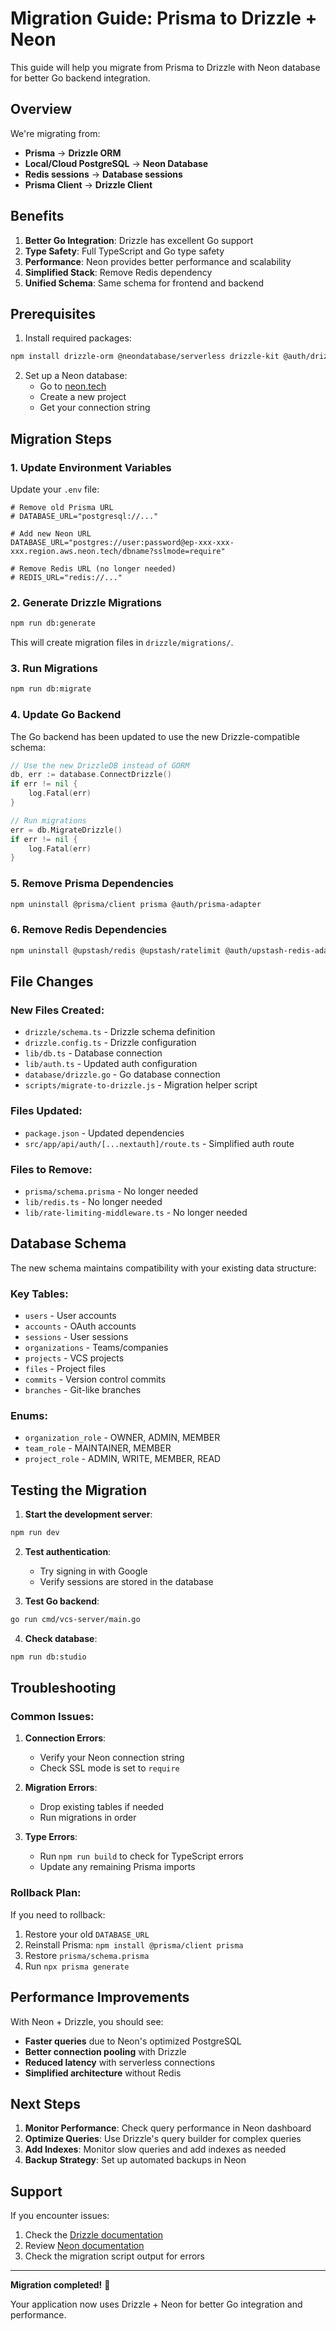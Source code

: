 # Migration Guide: Prisma to Drizzle + Neon

This guide will help you migrate from Prisma to Drizzle with Neon database for better Go backend integration.

## Overview

We're migrating from:
- **Prisma** → **Drizzle ORM**
- **Local/Cloud PostgreSQL** → **Neon Database**
- **Redis sessions** → **Database sessions**
- **Prisma Client** → **Drizzle Client**

## Benefits

1. **Better Go Integration**: Drizzle has excellent Go support
2. **Type Safety**: Full TypeScript and Go type safety
3. **Performance**: Neon provides better performance and scalability
4. **Simplified Stack**: Remove Redis dependency
5. **Unified Schema**: Same schema for frontend and backend

## Prerequisites

1. Install required packages:
```bash
npm install drizzle-orm @neondatabase/serverless drizzle-kit @auth/drizzle-adapter
```

2. Set up a Neon database:
   - Go to [neon.tech](https://neon.tech)
   - Create a new project
   - Get your connection string

## Migration Steps

### 1. Update Environment Variables

Update your `.env` file:
```env
# Remove old Prisma URL
# DATABASE_URL="postgresql://..."

# Add new Neon URL
DATABASE_URL="postgres://user:password@ep-xxx-xxx-xxx.region.aws.neon.tech/dbname?sslmode=require"

# Remove Redis URL (no longer needed)
# REDIS_URL="redis://..."
```

### 2. Generate Drizzle Migrations

```bash
npm run db:generate
```

This will create migration files in `drizzle/migrations/`.

### 3. Run Migrations

```bash
npm run db:migrate
```

### 4. Update Go Backend

The Go backend has been updated to use the new Drizzle-compatible schema:

```go
// Use the new DrizzleDB instead of GORM
db, err := database.ConnectDrizzle()
if err != nil {
    log.Fatal(err)
}

// Run migrations
err = db.MigrateDrizzle()
if err != nil {
    log.Fatal(err)
}
```

### 5. Remove Prisma Dependencies

```bash
npm uninstall @prisma/client prisma @auth/prisma-adapter
```

### 6. Remove Redis Dependencies

```bash
npm uninstall @upstash/redis @upstash/ratelimit @auth/upstash-redis-adapter
```

## File Changes

### New Files Created:
- `drizzle/schema.ts` - Drizzle schema definition
- `drizzle.config.ts` - Drizzle configuration
- `lib/db.ts` - Database connection
- `lib/auth.ts` - Updated auth configuration
- `database/drizzle.go` - Go database connection
- `scripts/migrate-to-drizzle.js` - Migration helper script

### Files Updated:
- `package.json` - Updated dependencies
- `src/app/api/auth/[...nextauth]/route.ts` - Simplified auth route

### Files to Remove:
- `prisma/schema.prisma` - No longer needed
- `lib/redis.ts` - No longer needed
- `lib/rate-limiting-middleware.ts` - No longer needed

## Database Schema

The new schema maintains compatibility with your existing data structure:

### Key Tables:
- `users` - User accounts
- `accounts` - OAuth accounts
- `sessions` - User sessions
- `organizations` - Teams/companies
- `projects` - VCS projects
- `files` - Project files
- `commits` - Version control commits
- `branches` - Git-like branches

### Enums:
- `organization_role` - OWNER, ADMIN, MEMBER
- `team_role` - MAINTAINER, MEMBER
- `project_role` - ADMIN, WRITE, MEMBER, READ

## Testing the Migration

1. **Start the development server**:
```bash
npm run dev
```

2. **Test authentication**:
   - Try signing in with Google
   - Verify sessions are stored in the database

3. **Test Go backend**:
```bash
go run cmd/vcs-server/main.go
```

4. **Check database**:
```bash
npm run db:studio
```

## Troubleshooting

### Common Issues:

1. **Connection Errors**:
   - Verify your Neon connection string
   - Check SSL mode is set to `require`

2. **Migration Errors**:
   - Drop existing tables if needed
   - Run migrations in order

3. **Type Errors**:
   - Run `npm run build` to check for TypeScript errors
   - Update any remaining Prisma imports

### Rollback Plan:

If you need to rollback:
1. Restore your old `DATABASE_URL`
2. Reinstall Prisma: `npm install @prisma/client prisma`
3. Restore `prisma/schema.prisma`
4. Run `npx prisma generate`

## Performance Improvements

With Neon + Drizzle, you should see:
- **Faster queries** due to Neon's optimized PostgreSQL
- **Better connection pooling** with Drizzle
- **Reduced latency** with serverless connections
- **Simplified architecture** without Redis

## Next Steps

1. **Monitor Performance**: Check query performance in Neon dashboard
2. **Optimize Queries**: Use Drizzle's query builder for complex queries
3. **Add Indexes**: Monitor slow queries and add indexes as needed
4. **Backup Strategy**: Set up automated backups in Neon

## Support

If you encounter issues:
1. Check the [Drizzle documentation](https://orm.drizzle.team/)
2. Review [Neon documentation](https://neon.tech/docs)
3. Check the migration script output for errors

---

**Migration completed!** 🎉

Your application now uses Drizzle + Neon for better Go integration and performance. 